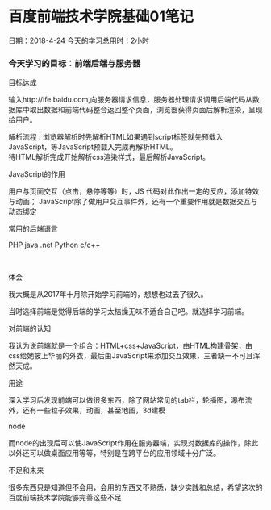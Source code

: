 # 百度前端技术学院基础01笔记
日期：2018-4-24
今天的学习总用时：2小时
<h3>今天学习的目标：前端后端与服务器</h3>
<p>目标达成</p>
<p>
输入http://ife.baidu.com,向服务器请求信息，服务器处理请求调用后端代码从数据库中取出数据和前端代码整合返回整个页面，浏览器获得页面后解析渲染，呈现给用户。
</p>
<p>
解析流程 : 浏览器解析时先解析HTML如果遇到script标签就先预载入JavaScript，等JavaScript预载入完成再解析HTML。<br/>
待HTML解析完成开始解析css渲染样式，最后解析JavaScript。
</p>
<p>JavaScript的作用</p>
<p>
用户与页面交互（点击，悬停等等）时，JS 代码对此作出一定的反应，添加特效与动画；
JavaScript除了做用户交互事件外，还有一个重要作用就是数据交互与动态绑定
</p>
<p>常用的后端语言</p>
<p>
PHP java .net Python c/c++
</p>
<br/>
<p>体会</p>
<p>我大概是从2017年十月除开始学习前端的，想想也过去了很久。</p>
<p>当时选择前端是觉得后端的学习太枯燥无味不适合自己吧。就选择学习前端。</p>
<p>对前端的认知</p>
<p>我认为说前端就是一个组合：HTML+css+JavaScript，由HTML构建骨架，由css给她披上华丽的外衣，最后由JavaScript来添加交互效果，三者缺一不可且浑然天成。</p>
<p>用途</p>
深入学习后发现前端可以做很多东西，除了网站常见的tab栏，轮播图，瀑布流外，还有一些粒子效果，动画，甚至地图，3d建模</p>
<p>node</p>
<p>而node的出现后可以使JavaScript作用在服务器端，实现对数据库的操作，除此以外还可以做桌面应用等等，特别是在跨平台的应用领域十分广泛。</p>
<p>不足和未来</p>
<p>很多东西只是知道但不会用，会用的东西又不熟悉，缺少实践和总结，希望这次的百度前端技术学院能够完善这些不足</p>